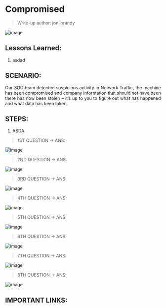 # Compromised
> Write-up author: jon-brandy

![image](https://github.com/user-attachments/assets/047ed8f2-5e7e-4362-94c4-46b1c42f5b96)


## Lessons Learned:
1. asdad

## SCENARIO:
<p align="justify">Our SOC team detected suspicious activity in Network Traffic, the machine has been compromised and company information that should not have been there has now been stolen – it’s up to you to figure out what has happened and what data has been taken.</p>

## STEPS:
1. ASDA

> 1ST QUESTION -> ANS:

![image](https://github.com/user-attachments/assets/13787ebd-244d-48cf-b22f-fc6142e14476)

> 2ND QUESTION -> ANS:

![image](https://github.com/user-attachments/assets/641aa456-e4c6-43d9-ae99-35fc2d66003d)

> 3RD QUESTION -> ANS:

![image](https://github.com/user-attachments/assets/83355e7c-de4d-4eca-a665-7595fda7f530)


> 4TH QUESTION -> ANS:

![image](https://github.com/user-attachments/assets/e489d651-c076-422d-8ebf-84486bcb2ed4)


> 5TH QUESTION -> ANS:

![image](https://github.com/user-attachments/assets/46729db3-c1cb-48ce-aa24-4b08e8eacbcf)


> 6TH QUESTION -> ANS:

![image](https://github.com/user-attachments/assets/57f84129-2657-4894-996d-501b6a5ce8c3)


> 7TH QUESTION -> ANS:

![image](https://github.com/user-attachments/assets/f76684db-d6ea-4a64-aaf9-99d39020cbac)


> 8TH QUESTION -> ANS:

![image](https://github.com/user-attachments/assets/e3eb4da2-37f1-4bc1-a30c-d09d8d78ee45)


## IMPORTANT LINKS:

```

```
